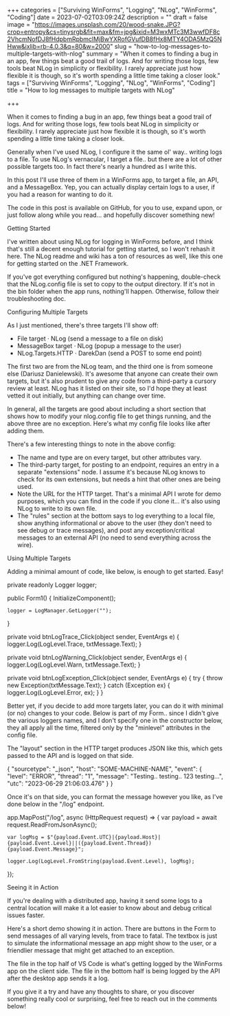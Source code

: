 +++
categories = ["Surviving WinForms", "Logging", "NLog", "WinForms", "Coding"]
date = 2023-07-02T03:09:24Z
description = ""
draft = false
image = "https://images.unsplash.com/20/wood-snake.JPG?crop=entropy&cs=tinysrgb&fit=max&fm=jpg&ixid=M3wxMTc3M3wwfDF8c2VhcmNofDJ8fHdpbmRpbmclMjBwYXRofGVufDB8fHx8MTY4ODA5MzQ5NHww&ixlib=rb-4.0.3&q=80&w=2000"
slug = "how-to-log-messages-to-multiple-targets-with-nlog"
summary = "When it comes to finding a bug in an app, few things beat a good trail of logs. And for writing those logs, few tools beat NLog in simplicity or flexibility. I rarely appreciate just how flexible it is though, so it's worth spending a little time taking a closer look."
tags = ["Surviving WinForms", "Logging", "NLog", "WinForms", "Coding"]
title = "How to log messages to multiple targets with NLog"

+++


When it comes to finding a bug in an app, few things beat a good trail of logs. And for writing those logs, few tools beat NLog in simplicity or flexibility. I rarely appreciate just how flexible it is though, so it's worth spending a little time taking a closer look.

Generally when I've used NLog, I configure it the same ol' way.. writing logs to a file. To use NLog's vernacular, I target a file.. but there are a lot of other possible targets too. In fact there's nearly a hundred as I write this.

In this post I'll use three of them in a WinForms app, to target a file, an API, and a MessageBox. Yep, you can actually display certain logs to a user, if you had a reason for wanting to do it.



The code in this post is available on GitHub, for you to use, expand upon, or just follow along while you read... and hopefully discover something new!




Getting Started

I've written about using NLog for logging in WinForms before, and I think that's still a decent enough tutorial for getting started, so I won't rehash it here. The NLog readme and wiki has a ton of resources as well, like this one for getting started on the .NET Framework.

If you've got everything configured but nothing's happening, double-check that the NLog.config file is set to copy to the output directory. If it's not in the bin folder when the app runs, nothing'll happen. Otherwise, follow their troubleshooting doc.


Configuring Multiple Targets

As I just mentioned, there's three targets I'll show off:

 * File target · NLog (send a message to a file on disk)
 * MessageBox target · NLog (popup a message to the user)
 * NLog.Targets.HTTP · DarekDan (send a POST to some end point)

The first two are from the NLog team, and the third one is from someone else (Dariusz Danielewski). It's awesome that anyone can create their own targets, but it's also prudent to give any code from a third-party a cursory review at least. NLog has it listed on their site, so I'd hope they at least vetted it out initially, but anything can change over time.

In general, all the targets are good about including a short section that shows how to modify your nlog.config file to get things running, and the above three are no exception. Here's what my config file looks like after adding them.

<?xml version="1.0" encoding="utf-8" ?>
<nlog xmlns="http://www.nlog-project.org/schemas/NLog.xsd"
      xmlns:xsi="http://www.w3.org/2001/XMLSchema-instance">

  <extensions>
    <add assembly="NLog.Targets.Http" />
  </extensions>
  
  <targets>
    <target name="logfile" xsi:type="File"
            fileName="file.txt" autoFlush="true" />
    <target name="logmsg" xsi:type="MessageBox"
            caption="${level} Message (${shortdate})"
            layout="${message}" />
    <target name="logapi" xsi:type="HTTP"
            URL="http://localhost:5112/log"
            ContentType="application/json">
      <layout type="JsonLayout">
        <attribute name="sourcetype" layout="_json" />
        <attribute name="host" layout="${machinename}" />
        <attribute name="event" encode="false">
          <layout type="JsonLayout">
            <attribute name="level" layout="${level:upperCase=true}" />
            <attribute name="source" layout="${logger}" />
            <attribute name="thread" layout="${threadid}" />
            <attribute name="message" layout="${message:withexception=true}" />
            <attribute name="utc" layout="${date:universalTime=true:format=yyyy-MM-dd HH\:mm\:ss.fff}" />
          </layout>
        </attribute>
      </layout>
    </target>
  </targets>

  <rules>
    <logger name="*" minlevel="Trace" writeTo="logfile" />
    <logger name="*" minlevel="Info" writeTo="logmsg" />
    <logger name="*" minlevel="Error" writeTo="logapi" />
  </rules>
</nlog>

There's a few interesting things to note in the above config:

 * The name and type are on every target, but other attributes vary.
 * The third-party target, for posting to an endpoint, requires an entry in a separate "extensions" node. I assume it's because NLog knows to check for its own extensions, but needs a hint that other ones are being used.
 * Note the URL for the HTTP target. That's a minimal API I wrote for demo purposes, which you can find in the code if you clone it... it's also using NLog to write to its own file.
 * The "rules" section at the bottom says to log everything to a local file, show anything informational or above to the user (they don't need to see debug or trace messages), and post any exception/critical messages to an external API (no need to send everything across the wire).


Using Multiple Targets

Adding a minimal amount of code, like below, is enough to get started. Easy!

private readonly Logger logger;

public Form1()
{
    InitializeComponent();

    logger = LogManager.GetLogger("");
}

private void btnLogTrace_Click(object sender, EventArgs e)
{
    logger.Log(LogLevel.Trace, txtMessage.Text);
}

private void btnLogWarning_Click(object sender, EventArgs e)
{
    logger.Log(LogLevel.Warn, txtMessage.Text);
}

private void btnLogException_Click(object sender, EventArgs e)
{
    try
    {
        throw new Exception(txtMessage.Text);
    }
    catch (Exception ex)
    {
        logger.Log(LogLevel.Error, ex);
    }
}

Better yet, if you decide to add more targets later, you can do it with minimal (or no) changes to your code. Below is part of my Form.. since I didn't give the various loggers names, and I don't specify one in the constructor below, they all apply all the time, filtered only by the "minlevel" attributes in the config file.

The "layout" section in the HTTP target produces JSON like this, which gets passed to the API and is logged on that side.

{
    "sourcetype": "_json",
    "host": "SOME-MACHINE-NAME",
    "event": {
        "level": "ERROR",
        "thread": "1",
        "message": "Testing.. testing.. 123 testing...",
        "utc": "2023-06-29 21:06:03.476"
    }
}

Once it's on that side, you can format the message however you like, as I've done below in the "/log" endpoint.

app.MapPost("/log", async (HttpRequest request) =>
{
    var payload = await request.ReadFromJsonAsync<AppLog>();

    var logMsg = $"{payload.Event.UTC}|{payload.Host}|{payload.Event.Level}||({payload.Event.Thread}) {payload.Event.Message}";

    logger.Log(LogLevel.FromString(payload.Event.Level), logMsg);
});


Seeing it in Action

If you're dealing with a distributed app, having it send some logs to a central location will make it a lot easier to know about and debug critical issues faster.

Here's a short demo showing it in action. There are buttons in the Form to send messages of all varying levels, from trace to fatal. The textbox is just to simulate the informational message an app might show to the user, or a friendlier message that might get attached to an exception.

The file in the top half of VS Code is what's getting logged by the WinForms app on the client side. The file in the bottom half is being logged by the API after the desktop app sends it a log.

If you give it a try and have any thoughts to share, or you discover something really cool or surprising, feel free to reach out in the comments below!